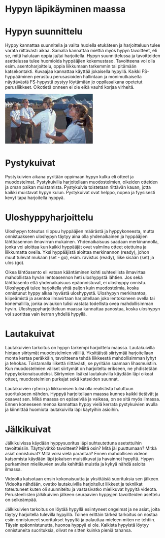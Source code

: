 # Hypyn läpikäyminen maassa

Hypyn suunnittelu  
===================

Hyppy kannattaa suunnitella ja valita huolella etukäteen ja
harjoitteluun tulee varata riittävästi aikaa. Samalla kannattaa miettiä
myös hypyn tavoitteet, eli se, mitä halutaan oppia ja/tai harjoitella.
Hypyn suunnittelussa ja tavoitteiden asettelussa tulee huomioida
hyppääjien kokemustaso. Tavoitteena voi olla esim. asentoharjoittelu,
oppia liikkumaan tarkemmin tai pitämään katsekontakti. Kuvaajaa
kannattaa käyttää jokaisella hypyllä. Kaikki FS-hyppääminen perustuu
perusasioiden hallintaan ja monimutkaiselta näyttävästä FS-hypystä
pystyy löytämään jo oppilasaikana opetetut perusliikkeet. Oikotietä
onneen ei ole eikä vauhti korjaa virheitä.

![image](/kuvat/Neliway-maassa.jpeg)

 Pystykuivat  
=============

Pystykuivien aikana pyritään oppimaan hypyn kulku eli otteet ja
muodostelmat. Pystykuivilla harjoitellaan muodostelmien, oikeiden
otteiden ja oman paikan muistamista. Pystykuivia toistetaan riittävän
kauan, jotta kaikki muistavat hypyn kulun. Pystykuivat ovat helppo,
nopea ja fyysisesti kevyt tapa harjoitella hyppyä.

 Uloshyppyharjoittelu  
======================

Uloshypyn toteutus riippuu hyppääjien määrästä ja hyppykoneesta, mutta
onnistuakseen uloshypyn täytyy aina olla yhdenaikainen ja hyppääjien
lähtöasennon ilmavirran mukainen. Yhdenaikaisuus saadaan merkinannolla,
jonka voi aloittaa kun kaikki hyppääjät ovat valmiina otteet otettuina
ja liikkumatta ovella. Yksi hyppääjistä aloittaa merkinannon (ready),
johon muut tulevat mukaan (set - go), esim. ravistus (ready), liike
sisään (set) ja ulos (go).

Oikea lähtöasento eli vatsan kääntäminen kohti suhteellista ilmavirtaa
mahdollistaa hyvän lentoasennon heti uloshypystä lähtien. Jos sekä
lähtöasento että yhdenaikaisuus epäonnistuvat, ei uloshyppy onnistu.
Uloshyppyä tulee harjoitella yhtä paljon kuin muodostelmia, koska
onnistunut hyppy alkaa hyvästä uloshypystä. Uloshypyn merkinantoa,
kiipeämistä ja asentoa ilmavirtaan harjoitellaan joko lentokoneen ovella
tai konemallilla, jonka oviaukon tulisi vastata todellista ovea
mahdollisimman hyvin. Uloshyppyharjoitteluun maassa kannattaa panostaa,
koska uloshypyn voi suorittaa vain kerran yhdellä hypyllä.

 Lautakuivat  
=============

Lautakuivien tarkoitus on hypyn tarkempi harjoittelu maassa.
Lautakuivilla hiotaan siirtymät muodostelmien välillä. Yksittäistä
siirtymää harjoitellaan monta kertaa peräkkäin, tavoitteena tehdä
liikkeestä mahdollisimman lyhyt ja tehokas. Toistamalla liikettä
riittävästi, se pyritään saamaan lihasmuistiin. Kun muodostelmien
väliset siirtymät on harjoiteltu erikseen, ne yhdistetään
hyppykokonaisuudeksi. Siirtymien lisäksi lautakuivilla käydään läpi
oikeat otteet, muodostelmien purkajat sekä katseiden suunnat.

Lautakuivien rytmin ja liikkumisen tulisi olla realistista haluttuun
suoritukseen nähden. Hyppyä harjoitellaan maassa kunnes kaikki tietävät
ja osaavat sen. Mikä maassa on epäselvää ja vaikeaa, on se sitä myös
ilmassa. Ennen koneeseen menoa kannattaa hyppy vielä kerrata
pystykuivien avulla ja kiinnittää huomiota lautakuivilla läpi käytyihin
asioihin.

 Jälkikuivat  
=============

Jälkikuivissa käydään hyppysuoritus läpi suhteutettuna asetettuihin
tavoitteisiin. Täyttyivätkö tavoitteet? Miltä osin? Mitä jäi puuttumaan?
Mitkä asiat onnistuivat? Mitä voisi vielä parantaa? Ennen mahdollisen
videon katsomista käydään läpi jokaisen muistikuvat ja havainnot
hypyltä. Hypyn purkaminen mielikuvien avulla kehittää muistia ja kykyä
nähdä asioita ilmassa.

Videolta katsotaan ensin kokonaisuutta ja yksittäisiä suorituksia sen
jälkeen. Videolta nähdään, ovatko lautakuivilla harjoitellut liikkeet ja
tekniikat toteutuneet kuten oli suunniteltu ja vastasivatko mielikuvat
hypyltä videota. Perusteellisten jälkikuivien jälkeen seuraavien
hyppyjen tavoitteiden asettelu on selkeämpää.

Jälkikuivien tarkoitus on löytää hypyllä esiintyneet ongelmat ja ne
asiat, joita täytyy harjoitella tulevilla hypyillä. Toinen erittäin
tärkeä tarkoitus on nostaa esiin onnistuneet suoritukset hypyltä ja
palauttaa mieleen miten ne tehtiin. Täysin epäonnistunutta, huonoa
hyppyä ei ole. Kaikista hypyistä löytyy onnistuneita suorituksia, olivat
ne sitten kuinka pieniä tahansa.
